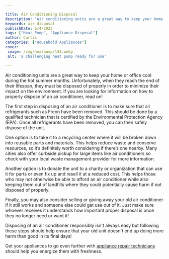 ```yaml
---

title: Air Conditioning Disposal
description: "Air conditioning units are a great way to keep your home or office cool during the hot summer months. Unfortunately, when they rea...learn more about it now"
keywords: air disposal
publishDate: 6/4/2023
tags: ["Heat Pump", "Appliance Disposal"]
author: Curtis
categories: ["Household Appliances"]
cover: 
 image: /img/heatpump/143.webp
 alt: 'a challenging heat pump ready for use'

---
```


Air conditioning units are a great way to keep your home or office cool during the hot summer months. Unfortunately, when they reach the end of their lifespan, they must be disposed of properly in order to minimize their impact on the environment. If you are looking for information on how to properly dispose of an air conditioner, read on!

The first step in disposing of an air conditioner is to make sure that all refrigerants such as Freon have been removed. This should be done by a qualified technician that is certified by the Environmental Protection Agency (EPA). Once all refrigerants have been removed, you can then safely dispose of the unit.

One option is to take it to a recycling center where it will be broken down into reusable parts and materials. This helps reduce waste and conserve resources, so it’s definitely worth considering if there’s one nearby. Many cities also offer curbside pickup for large items like air conditioners so check with your local waste management provider for more information. 

Another option is to donate the unit to a charity or organization that can use it for parts or even fix up and resell it at a reduced cost. This helps those who may not otherwise be able to afford an air conditioner while also keeping them out of landfills where they could potentially cause harm if not disposed of properly. 

Finally, you may also consider selling or giving away your old air conditioner if it still works and someone else could get use out of it. Just make sure whoever receives it understands how important proper disposal is once they no longer need or want it! 

Disposing of an air conditioner responsibly isn't always easy but following these steps should help ensure that your old unit doesn't end up doing more harm than good in its final days!

Get your appliances to go even further with <a href="/pages/appliance-repair-technicians/">appliance repair technicians</a> should help you energize them with freshness.
